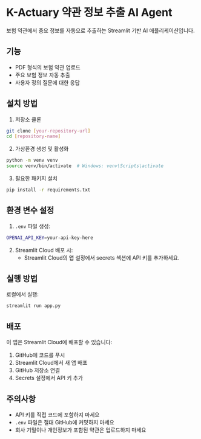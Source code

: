 # K-Actuary 약관 정보 추출 AI Agent

보험 약관에서 중요 정보를 자동으로 추출하는 Streamlit 기반 AI 애플리케이션입니다.

## 기능

- PDF 형식의 보험 약관 업로드
- 주요 보험 정보 자동 추출
- 사용자 정의 질문에 대한 응답

## 설치 방법

1. 저장소 클론
```bash
git clone [your-repository-url]
cd [repository-name]
```

2. 가상환경 생성 및 활성화
```bash
python -m venv venv
source venv/bin/activate  # Windows: venv\Scripts\activate
```

3. 필요한 패키지 설치
```bash
pip install -r requirements.txt
```

## 환경 변수 설정

1. `.env` 파일 생성:
```bash
OPENAI_API_KEY=your-api-key-here
```

2. Streamlit Cloud 배포 시:
   - Streamlit Cloud의 앱 설정에서 secrets 섹션에 API 키를 추가하세요.

## 실행 방법

로컬에서 실행:
```bash
streamlit run app.py
```

## 배포

이 앱은 Streamlit Cloud에 배포할 수 있습니다:
1. GitHub에 코드를 푸시
2. Streamlit Cloud에서 새 앱 배포
3. GitHub 저장소 연결
4. Secrets 설정에서 API 키 추가

## 주의사항

- API 키를 직접 코드에 포함하지 마세요
- `.env` 파일은 절대 GitHub에 커밋하지 마세요
- 회사 기밀이나 개인정보가 포함된 약관은 업로드하지 마세요 